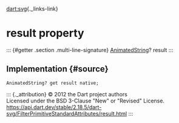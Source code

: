 [dart:svg](../../dart-svg/dart-svg-library){._links-link}

result property
===============

::: {#getter .section .multi-line-signature}
[AnimatedString](../animatedstring-class)? result
:::

Implementation {#source}
--------------

``` {.language-dart data-language="dart"}
AnimatedString? get result native;
```

::: {._attribution}
© 2012 the Dart project authors\
Licensed under the BSD 3-Clause \"New\" or \"Revised\" License.\
<https://api.dart.dev/stable/2.18.5/dart-svg/FilterPrimitiveStandardAttributes/result.html>
:::
